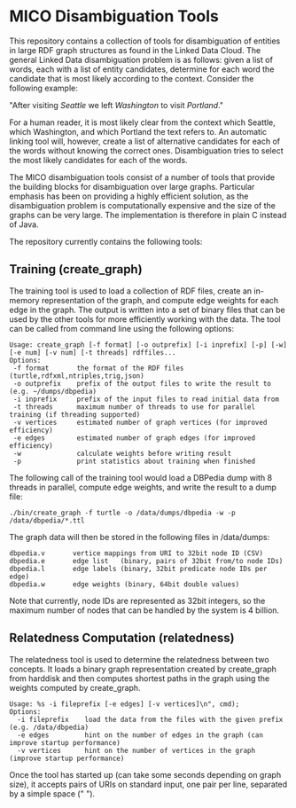 # MICO Disambiguation Tools

This repository contains a collection of tools for disambiguation of entities in large RDF graph
structures as found in the Linked Data Cloud. The general Linked Data disambiguation problem is as
follows: given a list of words, each with a list of entity candidates, determine for each word the
candidate that is most likely according to the context. Consider the following example:

"After visiting _Seattle_ we left _Washington_ to visit _Portland_."

For a human reader, it is most likely clear from the context which Seattle, which Washington, and
which Portland the text refers to. An automatic linking tool will, however, create a list of
alternative candidates for each of the words without knowing the correct ones. Disambiguation tries
to select the most likely candidates for each of the words.

The MICO disambiguation tools consist of a number of tools that provide the building blocks for
disambiguation over large graphs. Particular emphasis has been on providing a highly efficient
solution, as the disambiguation problem is computationally expensive and the size of the graphs can
be very large. The implementation is therefore in plain C instead of Java.

The repository currently contains the following tools:

## Training (create_graph) 

The training tool is used to load a collection of RDF files, create an in-memory representation
of the graph, and compute edge weights for each edge in the graph. The output is written into a set
of binary files that can be used by the other tools for more efficiently working with the data. The
tool can be called from command line using the following options:

    Usage: create_graph [-f format] [-o outprefix] [-i inprefix] [-p] [-w] [-e num] [-v num] [-t threads] rdffiles...
    Options:
     -f format       the format of the RDF files (turtle,rdfxml,ntriples,trig,json)
     -o outprefix    prefix of the output files to write the result to (e.g. ~/dumps/dbpedia)
     -i inprefix     prefix of the input files to read initial data from
     -t threads      maximum number of threads to use for parallel training (if threading supported)
     -v vertices     estimated number of graph vertices (for improved efficiency)
     -e edges        estimated number of graph edges (for improved efficiency)
     -w              calculate weights before writing result
     -p              print statistics about training when finished


The following call of the training tool would load a DBPedia dump with 8 threads in parallel,
compute edge weights, and write the result to a dump file:

    ./bin/create_graph -f turtle -o /data/dumps/dbpedia -w -p /data/dbpedia/*.ttl

The graph data will then be stored in the following files in /data/dumps:

    dbpedia.v       vertice mappings from URI to 32bit node ID (CSV)
	dbpedia.e       edge list   (binary, pairs of 32bit from/to node IDs)
	dbpedia.l       edge labels (binary, 32bit predicate node IDs per edge)
	dbpedia.w       edge weights (binary, 64bit double values)

Note that currently, node IDs are represented as 32bit integers, so the maximum number of nodes that
can be handled by the system is 4 billion.


## Relatedness Computation (relatedness) 

The relatedness tool is used to determine the relatedness between two concepts. It loads a binary
graph representation created by create_graph from harddisk and then computes shortest paths in the
graph using the weights computed by create_graph.

    Usage: %s -i fileprefix [-e edges] [-v vertices]\n", cmd);
    Options:
      -i fileprefix    load the data from the files with the given prefix (e.g. /data/dbpedia)
      -e edges         hint on the number of edges in the graph (can improve startup performance)
      -v vertices      hint on the number of vertices in the graph (improve startup performance)

Once the tool has started up (can take some seconds depending on graph size), it accepts pairs of
URIs on standard input, one pair per line, separated by a simple space (" ").
